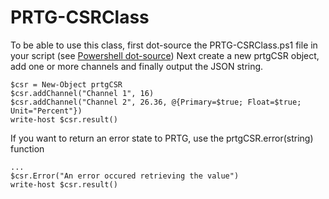 # PRTG-CSRClass
To be able to use this class, first dot-source the PRTG-CSRClass.ps1 file in your script (see [Powershell dot-source](https://docs.microsoft.com/en-us/powershell/module/microsoft.powershell.core/about/about_operators?view=powershell-7#dot-sourcing-operator-))
Next create a new prtgCSR object, add one or more channels and finally output the JSON string.
```
$csr = New-Object prtgCSR
$csr.addChannel("Channel 1", 16)
$csr.addChannel("Channel 2", 26.36, @{Primary=$true; Float=$true; Unit="Percent"})
write-host $csr.result()
```
If you want to return an error state to PRTG, use the prtgCSR.error(string) function
```
...
$csr.Error("An error occured retrieving the value")
write-host $csr.result()
```